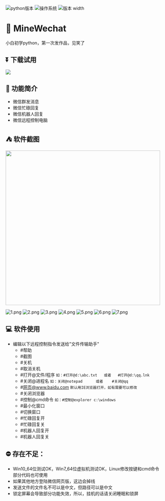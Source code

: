 ![python版本](https://img.shields.io/badge/python-3.6-blue.svg)
![操作系统](https://img.shields.io/badge/platform-win64-lightgrey.svg)
![版本](https://img.shields.io/github/release/PengJenas/MineWechat.svg)
width
# 📢 MineWechat
小白初学python，第一次发作品，见笑了

## ⏬ 下载试用
[![](https://img.shields.io/badge/download-win%20完整版-blue.svg?style=for-the-badge&logo=windows)](https://github.com/PengJenas/MineWechat/releases/)

## 💬 功能简介
- 微信群发消息
- 微信忙碌回复
- 微信机器人回复
- 微信远程控制电脑

## ⛺ 软件截图
<img src="https://i.loli.net/2019/05/18/5cdfaf499d85c67086.png"  width="500" alt=""/>

![1.png](https://i.loli.net/2019/05/18/5cdfaf499d85c67086.png)
![2.png](https://i.loli.net/2019/05/18/5cdfaf49ad94664867.png)
![3.png](https://i.loli.net/2019/05/18/5cdfaf491807345648.png)
![4.png](https://i.loli.net/2019/05/18/5cdfaf49c5f2088321.png)
![5.png](https://i.loli.net/2019/05/18/5cdfaf49ce0eb70500.png)
![6.png](https://i.loli.net/2019/03/08/5c8234b6d9c58.png)
![7.png](https://i.loli.net/2019/03/08/5c8234b6e3a18.png)

## 💻 软件使用
- 编辑以下远程控制指令发送给"文件传输助手"
  -  #帮助
  -  #截图
  -  #关机
  -  #取消关机
  -  #打开@文件/程序                `如：#打开@d:\abc.txt   或者   #打开@d:\qq.lnk`
  -  #关闭@进程名                   `如：关闭@notepad      或者    #关闭@qq`
  -  #网页@www.baidu.com           `默认用IE浏览器打开，如有需要可以修改`
  -  #关闭浏览器
  -  #控制@cmd命令                  `如：#控制@explorer c:\windows`   
  -  #最小化窗口
  -  #切换窗口
  -  #忙碌回复开
  -  #忙碌回复关
  -  #机器人回复开
  -  #机器人回复关

## ⛔ 存在不足：
  -  Win10_64位测试OK，Win7_64位虚拟机测试OK，Linux修改按键和cmd命令部分代码也可使用  
  -  如果其他地方登陆微信网页版，这边会掉线
  -  发送文件的文件名不可以是中文，但路径可以是中文
  -  锁定屏幕会导致部分功能失效，所以，挂机的话请关闭睡眠和锁屏


    
    
      

